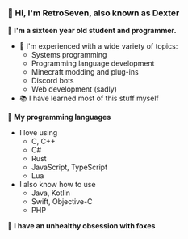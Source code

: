 ### 👋 Hi, I'm RetroSeven, also known as Dexter

**🦊 I'm a sixteen year old student and programmer.**
- 🎨 I'm experienced with a wide variety of topics:
  - Systems programming
  - Programming language development
  - Minecraft modding and plug-ins
  - Discord bots
  - Web development (sadly)
- 📚 I have learned most of this stuff myself

**📖 My programming languages**
- I love using
  - C, C++
  - C#
  - Rust
  - JavaScript, TypeScript
  - Lua
- I also know how to use
  - Java, Kotlin
  - Swift, Objective-C
  - PHP

**🦊 I have an unhealthy obsession with foxes**
